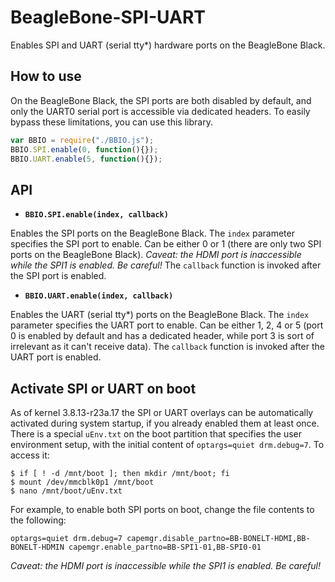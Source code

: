 BeagleBone-SPI-UART
===================

Enables SPI and UART (serial tty*) hardware ports on the BeagleBone Black.

## How to use
On the BeagleBone Black, the SPI ports are both disabled by default, and only the UART0 serial port is accessible via dedicated headers. To easily bypass these limitations, you can use this library.

```javascript
var BBIO = require("./BBIO.js");
BBIO.SPI.enable(0, function(){});
BBIO.UART.enable(5, function(){});
```

## API

* __**`BBIO.SPI.enable(index, callback)`**__

Enables the SPI ports on the BeagleBone Black. The `index` parameter specifies the SPI port to enable. Can be either 0 or 1 (there are only two SPI ports on the BeagleBone Black). *Caveat: the HDMI port is inaccessible while the SPI1 is enabled. Be careful!* The `callback` function is invoked after the SPI port is enabled.

* __**`BBIO.UART.enable(index, callback)`**__

Enables the UART (serial tty*) ports on the BeagleBone Black. The `index` parameter specifies the UART port to enable. Can be either 1, 2, 4 or 5 (port 0 is enabled by default and has a dedicated header, while port 3 is sort of irrelevant as it can't receive data). The `callback` function is invoked after the UART port is enabled.

## Activate SPI or UART on boot

As of kernel 3.8.13-r23a.17 the SPI or UART overlays can be automatically activated during system startup, if you already enabled them at least once. There is a special `uEnv.txt` on the boot partition that specifies the user environment setup, with the initial content of `optargs=quiet drm.debug=7`. To access it:

```
$ if [ ! -d /mnt/boot ]; then mkdir /mnt/boot; fi
$ mount /dev/mmcblk0p1 /mnt/boot
$ nano /mnt/boot/uEnv.txt
```

For example, to enable both SPI ports on boot, change the file contents to the following:
```
optargs=quiet drm.debug=7 capemgr.disable_partno=BB-BONELT-HDMI,BB-BONELT-HDMIN capemgr.enable_partno=BB-SPI1-01,BB-SPI0-01
```
*Caveat: the HDMI port is inaccessible while the SPI1 is enabled. Be careful!*

